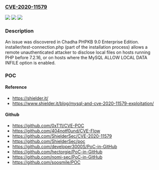 ### [CVE-2020-11579](https://cve.mitre.org/cgi-bin/cvename.cgi?name=CVE-2020-11579)
![](https://img.shields.io/static/v1?label=Product&message=n%2Fa&color=blue)
![](https://img.shields.io/static/v1?label=Version&message=n%2Fa&color=blue)
![](https://img.shields.io/static/v1?label=Vulnerability&message=n%2Fa&color=brighgreen)

### Description

An issue was discovered in Chadha PHPKB 9.0 Enterprise Edition. installer/test-connection.php (part of the installation process) allows a remote unauthenticated attacker to disclose local files on hosts running PHP before 7.2.16, or on hosts where the MySQL ALLOW LOCAL DATA INFILE option is enabled.

### POC

#### Reference
- https://shielder.it/
- https://www.shielder.it/blog/mysql-and-cve-2020-11579-exploitation/

#### Github
- https://github.com/0xT11/CVE-POC
- https://github.com/404notf0und/CVE-Flow
- https://github.com/ShielderSec/CVE-2020-11579
- https://github.com/ShielderSec/poc
- https://github.com/developer3000S/PoC-in-GitHub
- https://github.com/hectorgie/PoC-in-GitHub
- https://github.com/nomi-sec/PoC-in-GitHub
- https://github.com/soosmile/POC

